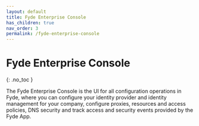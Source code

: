 ```yaml
---
layout: default
title: Fyde Enterprise Console
has_children: true
nav_order: 3
permalink: /fyde-enterprise-console
---
```

# Fyde Enterprise Console
{: .no_toc }

The Fyde Enterprise Console is the UI for all configuration operations in Fyde, where you can configure your identity provider and identity management for your company, configure proxies, resources and access policies, DNS security and track access and security events provided by the Fyde App.
